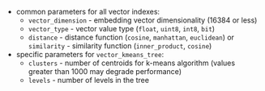   * common parameters for all vector indexes:
    * `vector_dimension` - embedding vector dimensionality (16384 or less)
    * `vector_type` - vector value type (`float`, `uint8`, `int8`, `bit`)
    * `distance` - distance function (`cosine`, `manhattan`, `euclidean`) or `similarity` - similarity function (`inner_product`, `cosine`)
  * specific parameters for `vector_kmeans_tree`:
    * `clusters` - number of centroids for k-means algorithm (values greater than 1000 may degrade performance)
    * `levels` - number of levels in the tree